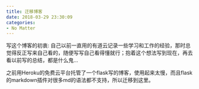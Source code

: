 ```yaml
---
title: 迁移博客
date: 2018-03-29 23:30:09
categories:
- No Matter
---
```


写这个博客的初衷: 自己以前一直用的有道云记录一些学习和工作的经验，那时总觉得反正写来自己看的，随便写写自己看得懂就行；抱着这个想法写到现在，再去看以前写的总结，都是什么鬼...  



之前用Heroku的免费云平台托管了一个flask写的博客，使用起来太慢，而且flask的markdown插件对很多md的语法都不支持，所以迁移到这里。  


